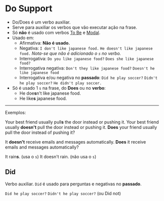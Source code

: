 # Do Support

+ Do/Does é um verbo auxiliar.
+ Serve para auxiliar os verbos que vão executar ação na frase.
+ Só **não** é usado com verbos [To Be](Verbo%20To%20Be.md) e [Modal](Modal%20Verbs.md).
+ Usado em:
  + Afirmativa:
    **Não é usado.**
  + Negativa:
    `I don't like japanese food.`
    `He doesn't like japanese food.`
    *Nota-se que não é adicionado o `s` no verbo.*
  + Interrogativa:
    `Do you like japanese food?`
    `Does she like japanese food?`
  + Interrogativa negativa:
    `Don't they like japanese food?`
    `Doesn't he like japanese food`
  + Interrogativa e/ou negativa no **passado**:
    `Did he play soccer?`
    `Didn't he play soccer?`
    `He didn't play soccer.`
+ Só é usado 1 `s` na frase, do **Does** ou no **verbo**:
  + He doe**s**n't like japanese food.
  + He like**s** japanese food.

---

Exemplos:

Your best friend usually pull**s** the door instead or pushing it.
Your best friend usually **doesn't** pull the door instead or pushing it.
**Does** your friend usually pull the door instead of pushing it?

It **doesn't** receive emails and messages automatically.
**Does** it receive emails and messages automatically?

It rain**s**. (usa o `s`)
It doesn't rain. (não usa o `s`)

## Did

Verbo auxiliar.
`Did` é usado para perguntas e negativas no **passado**.

`Did he play soccer?`
`Didn't he play soccer?` (ou Did not)